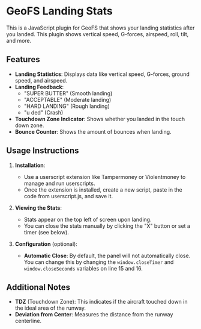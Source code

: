 # GeoFS Landing Stats

This is a JavaScript plugin for GeoFS that shows your landing statistics after you landed. This plugin shows vertical speed, G-forces, airspeed, roll, tilt, and more.

## Features

- **Landing Statistics**: Displays data like vertical speed, G-forces, ground speed, and airspeed.
- **Landing Feedback**:
  - "SUPER BUTTER" (Smooth landing)
  - "ACCEPTABLE" (Moderate landing)
  - "HARD LANDING" (Rough landing)
  - "u ded" (Crash)
- **Touchdown Zone Indicator**: Shows whether you landed in the touch down zone.
- **Bounce Counter**: Shows the amount of bounces when landing.

## Usage Instructions

1. **Installation**:
   - Use a userscript extension like Tampermoney or Violentmoney to manage and run userscripts.
   - Once the extension is installed, create a new script, paste in the code from userscript.js, and save it.

2. **Viewing the Stats**:
   - Stats appear on the top left of screen upon landing.
   - You can close the stats manually by clicking the "X" button or set a timer (see below).

3. **Configuration** (optional):
   - **Automatic Close**: By default, the panel will not automatically close. You can change this by changing the `window.closeTimer` and `window.closeSeconds` variables on line 15 and 16.

## Additional Notes

- **TDZ** (Touchdown Zone): This indicates if the aircraft touched down in the ideal area of the runway.
- **Deviation from Center**: Measures the distance from the runway centerline.
